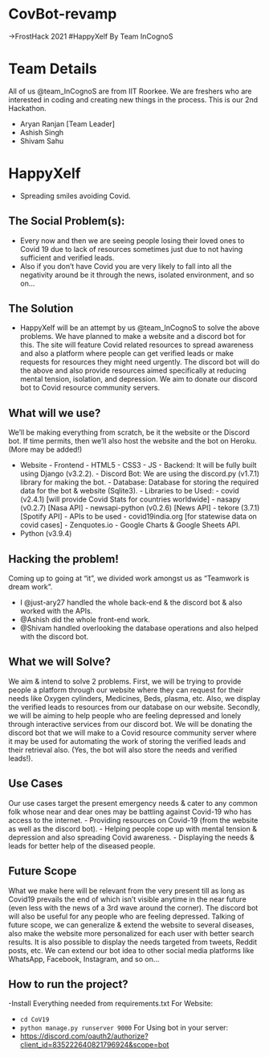 # CovBot-revamp

->FrostHack 2021
#HappyXelf
By Team InCognoS


# Team Details
All of us @team_InCognoS are from IIT Roorkee. We are freshers who are interested in coding and creating new things in the process. This is our 2nd Hackathon.
- Aryan Ranjan [Team Leader]
- Ashish Singh
- Shivam Sahu

# HappyXelf
- Spreading smiles avoiding Covid.

## The Social Problem(s):
- Every now and then we are seeing people losing their loved ones to Covid 19 due to lack of resources sometimes just due to not having sufficient and verified leads.
- Also if you don’t have Covid you are very likely to fall into all the negativity around be it through the news, isolated environment, and so on…

## The Solution
- HappyXelf will be an attempt by us @team_InCognoS to solve the above problems. We have planned to make a website and a discord bot for this. The site will feature Covid related resources to spread awareness and also a platform where people can get verified leads or make requests for resources they might need urgently. The discord bot will do the above and also provide resources aimed specifically at reducing mental tension, isolation, and depression. We aim to donate our discord bot to Covid resource community servers.

## What will we use?
We’ll be making everything from scratch, be it the website or the Discord bot. If time permits, then we’ll also host the website and the bot on Heroku. (More may be added!)
- Website
			- Frontend
				- HTML5
				- CSS3
				- JS
			- Backend: It will be fully built using Django (v3.2.2).
		- Discord Bot: We are using the discord.py (v1.7.1) library for making the bot.
		- Database: Database for storing the required data for the bot & website (Sqlite3).
		- Libraries to be Used:
			- covid (v2.4.1) [will provide Covid Stats for countries worldwide]
			- nasapy (v0.2.7) [Nasa API]
			- newsapi-python (v0.2.6) [News API]
			- tekore (3.7.1) [Spotify API]
		- APIs to be used
			- covid19india.org [for statewise data on covid cases]
			- Zenquotes.io
			- Google Charts & Google Sheets API.
- Python (v3.9.4)

## Hacking the problem!
Coming up to going at “it”, we divided work amongst us as “Teamwork is dream work”.
- I @just-ary27 handled the whole back-end & the discord bot & also worked with the APIs.
- @Ashish did the whole front-end work.
- @Shivam handled overlooking the database operations and also helped with the discord bot.

## What we will Solve?
We aim & intend to solve 2 problems. First, we will be trying to provide people a platform through our website where they can request for their needs like Oxygen cylinders, Medicines, Beds, plasma, etc. Also, we display the verified leads to resources from our database on our website. Secondly, we will be aiming to help people who are feeling depressed and lonely through interactive services from our discord bot. We will be donating the discord bot that we will make to a Covid resource community server where it may be used for automating the work of storing the verified leads and their retrieval also. (Yes, the bot will also store the needs and verified leads!).
## Use Cases
Our use cases target the present emergency needs & cater to any common folk whose near and dear ones may be battling against Covid-19 who has access to the internet. 
		- Providing resources on Covid-19 (from the website as well as the discord bot).
		- Helping people cope up with mental tension & depression and also spreading Covid awareness.
		- Displaying the needs & leads for better help of the diseased people.

## Future Scope
What we make here will be relevant from the very present till as long as Covid19 prevails the end of which isn’t visible anytime in the near future (even less with the news of a 3rd wave around the corner). The discord bot will also be useful for any people who are feeling depressed. Talking of future scope, we can generalize & extend the website to several diseases, also make the website more personalized for each user with better search results. It is also possible to display the needs targeted from tweets, Reddit posts, etc. We can extend our bot idea to other social media platforms like WhatsApp, Facebook, Instagram, and so on...

## How to run the project?
  -Install Everything needed from requirements.txt
  For Website:
  - ``` cd CoV19 ```
  - ``` python manage.py runserver 9000 ```
  For Using bot in your server:
  - https://discord.com/oauth2/authorize?client_id=835222640821796924&scope=bot
